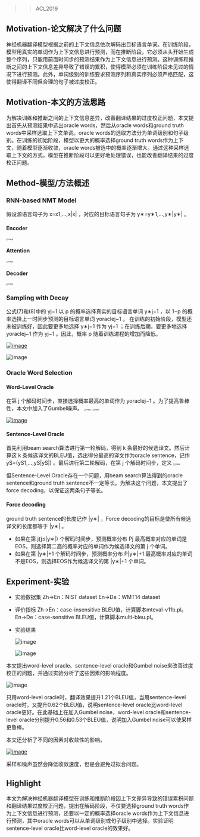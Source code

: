 > > ACL2019



## Motivation-论文解决了什么问题

神经机器翻译模型根据之前的上下文信息依次解码出目标语言单词。在训练阶段，模型用真实的单词作为上下文信息进行预测，而在推断阶段，它必须从头开始生成整个序列，只能用前面时间步的预测结果作为上下文信息进行预测。这种训练和推断之间的上下文信息差异导致了错误的累积，使得模型必须在训练阶段未见过的情况下进行预测。此外，单词级别的训练要求预测序列和真实序列必须严格匹配，这使得翻译不同但合理的句子被过度校正。



## Motivation-本文的方法思路

为解决训练和推断之间的上下文信息差异，改善翻译结果的过度校正问题，本文提出首先从预测结果中选出oracle words，然后从oracle words和ground truth words中采样选取上下文单词。oracle words的选取方法分为单词级别和句子级别。在训练的初始阶段，模型以更大的概率选择ground truth words作为上下文，随着模型逐渐收敛，oracle words被选中的概率逐渐增大。通过这种采样选取上下文的方式，模型在推断阶段可以更好地处理错误，也能改善翻译结果的过度校正问题。



## Method-模型/方法概述

### RNN-based NMT Model

假设源语言句子为 x=x1,…,x|x| ，对应的目标语言句子为 y∗=y∗1,…,y∗|y∗| 。

#### Encoder

<img src="http://forum.deepaccess.cn/uploads/default/original/1X/020832f9a2c17327fb30efe7bc3d583c12b2fbe8.png" alt="image" style="zoom:33%;" />

#### Attention

<img src="http://forum.deepaccess.cn/uploads/default/original/1X/7288d5ba076e457dd0e9b66bd22e3270dbaa359e.png" alt="image" style="zoom:33%;" />

#### Decoder

<img src="http://forum.deepaccess.cn/uploads/default/original/1X/6e37af62e4ea7a12472d5607a2d99b7a6cb48e41.png" alt="image" style="zoom:33%;" />

### Sampling with Decay

公式(7)和(8)中的 yj−1 以 p 的概率选择真实的目标语言单词 y∗j−1 ，以 1−p 的概率选择上一时间步预测的目标语言单词 yoraclej−1 。
在训练的初始阶段，模型还未被训练好，因此要更多地选择 y∗j−1 作为 yj−1 ；在训练后期，要更多地选择 yoraclej−1 作为 yj−1 。因此，概率 p 随着训练进程的增加而降低。

[![image](http://forum.deepaccess.cn/uploads/default/optimized/1X/c5fc017a043da4fb3af4e97663627c588abf1681_2_345x83.png)](http://forum.deepaccess.cn/uploads/default/original/1X/c5fc017a043da4fb3af4e97663627c588abf1681.png)

![image](http://forum.deepaccess.cn/uploads/default/optimized/1X/eaeb180cf239a03a46bf6c92f50c7da5efe233b9_2_345x163.png)



### Oracle Word Selection

#### Word-Level Oracle

在第 j 个解码时间步，直接选择概率最高的单词作为 yoraclej−1 。为了提高鲁棒性，本文中加入了Gumbel噪声。
<img src="http://forum.deepaccess.cn/uploads/default/original/1X/29c568027ad750f52fd89b5f6d026db7b9870b0e.png" alt="image" style="zoom:33%;" />
<img src="http://forum.deepaccess.cn/uploads/default/original/1X/f399af5b2099bdc73d5e6de1eb271361966cbc25.png" alt="image" style="zoom:33%;" />

[![image](http://forum.deepaccess.cn/uploads/default/optimized/1X/3a64ffbba9720a4089d51d09d3031601b655cfec_2_345x155.png)](http://forum.deepaccess.cn/uploads/default/original/1X/3a64ffbba9720a4089d51d09d3031601b655cfec.png)

#### Sentence-Level Oracle

首先利用beam search算法进行第一轮解码，得到 k 条最好的候选译文。然后计算这 k 条候选译文的BLEU值，选出得分最高的译文作为oracle sentence，记作 yS=(yS1,...,yS|yS|) 。最后进行第二轮解码，在第 j 个解码时间步，定义
<img src="http://forum.deepaccess.cn/uploads/default/original/1X/b4704d20f97347529641991de8e9fdcdda7034dc.png" alt="image" style="zoom:33%;" />

但Sentence-Level Oracle存在一个问题，用beam search算法得到的oracle sentence和ground truth sentence不一定等长。为解决这个问题，本文提出了force decoding，以保证这两条句子等长。

#### Force decoding

ground truth sentence的长度记作 |y∗| ，Force decoding的目标是使所有候选译文的长度都等于 |y∗| 。

- 如果在第 j(j≤|y∗|) 个解码时间步，预测概率分布 Pj 最高概率对应的单词是EOS，则选择第二高的概率对应的单词作为候选译文的第 j 个单词。
- 如果在第 |y∗|+1 个解码时间步，预测概率分布 P|y∗|+1 最高概率对应的单词不是EOS，则选择EOS作为候选译文的第 |y∗|+1 个单词。

## Experiment-实验

- 实验数据集
  Zh→En：NIST dataset
  En→De：WMT14 dataset

- 评价指标
  Zh→En：case-insensitive BLEU值，计算脚本mteval-v11b.pl。
  En→De：case-sensitive BLEU值，计算脚本multi-bleu.pl。

- 实验结果

  ![image](http://forum.deepaccess.cn/uploads/default/optimized/1X/4783163d64992f76e279dc7b650925ca8e3da228_2_517x225.png)

  ![image](http://forum.deepaccess.cn/uploads/default/optimized/1X/5ee697983e57cf453209df6f66dd5ecd0be78a98_2_316x250.png)

本文提出word-level oracle、sentence-level oracle和Gumbel noise来改善过度校正的问题，并通过实验分析了这些因素的影响程度。

![image](http://forum.deepaccess.cn/uploads/default/optimized/1X/8e75e1582cd3e435bd0d5be604720da4c534ff31_2_345x187.png)


只用word-level oracle时，翻译效果提升1.21个BLEU值，当用sentence-level oracle时，又提升0.62个BLEU值，说明sentence-level oracle比word-level oracle更好。在此基础上在加入Gumbel noise，word-level oracle和sentence-level oracle分别提升0.56和0.53个BLEU值，说明加入Gumbel noise可以使采样更鲁棒。

本文还分析了不同的因素对收敛性的影响。

[![image](http://forum.deepaccess.cn/uploads/default/optimized/1X/a43dd5f7b99c3d498385c365fb7b9b81cd55830f_2_282x500.png)](http://forum.deepaccess.cn/uploads/default/original/1X/a43dd5f7b99c3d498385c365fb7b9b81cd55830f.png)


采样和噪声虽然会降低收敛速度，但是会避免过拟合问题。



## Highlight

本文为解决神经机器翻译模型在训练和推断阶段因上下文差异导致的错误累积问题和翻译结果过度校正问题，提出在解码阶段，不仅要选择ground truth words作为上下文信息进行预测，还要以一定的概率选择oracle words作为上下文信息进行预测，其中oracle words可以从单词级别或句子级别中选择。实验证明sentence-level oracle比word-level oracle的效果好。